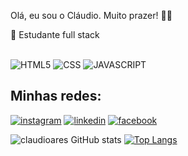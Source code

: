 Olá, eu sou o Cláudio. Muito prazer! 👋👋

📖 Estudante full stack
<div style="display: inline-block align:center;"><br>
    <img alt="HTML5" src="https://img.shields.io/badge/HTML5-E34F26?style=for-the-badge&logo=html5&logoColor=white"/>
    <img alt="CSS" src="https://img.shields.io/badge/CSS3-1572B6?style=for-the-badge&logo=css3&logoColor=white"/>
    <img alt="JAVASCRIPT" src="https://img.shields.io/badge/JavaScript-323330?style=for-the-badge&logo=javascript&logoColor=F7DF1"/>
</div>

## Minhas redes:

[![instagram](https://img.shields.io/badge/Instagram-E4405F?style=for-the-badge&logo=instagram&logoColor=white)](https://www.instagram.com/ayresdinhu/)
[![linkedin](https://img.shields.io/badge/LinkedIn-0077B5?style=for-the-badge&logo=linkedin&logoColor=white)](https://www.linkedin.com/in/cl%C3%A1udio-soares-4b9b14216//)
[![facebook](https://img.shields.io/badge/Facebook-1877F2?style=for-the-badge&logo=facebook&logoColor=white)](https://www.facebook.com/claudio.j.a.soares//)

![claudioares GitHub stats](https://github-readme-stats.vercel.app/api?username=claudioares&show_icons=true&theme=onedark)
[![Top Langs](https://github-readme-stats.vercel.app/api/top-langs/?username=claudioares&layout=compact)](https://github.com/claudioares/github-readme-stats)
